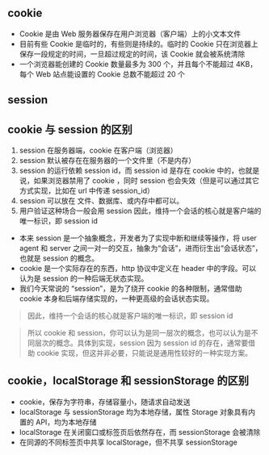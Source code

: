 ## cookie

- Cookie 是由 Web 服务器保存在用户浏览器（客户端）上的小文本文件
- 目前有些 Cookie 是临时的，有些则是持续的。临时的 Cookie 只在浏览器上保存一段规定的时间，一旦超过规定的时间，该 Cookie 就会被系统清除
- 一个浏览器能创建的 Cookie 数量最多为 300 个，并且每个不能超过 4KB，每个 Web 站点能设置的 Cookie 总数不能超过 20 个

## session

## cookie 与 session 的区别

1. session 在服务器端，cookie 在客户端（浏览器）
2. session 默认被存在在服务器的一个文件里（不是内存）
3. session 的运行依赖 session id，而 session id 是存在 cookie 中的，也就是说，如果浏览器禁用了 cookie ，同时 session 也会失效（但是可以通过其它方式实现，比如在 url 中传递 session_id）
4. session 可以放在 文件、数据库、或内存中都可以。
5. 用户验证这种场合一般会用 session 因此，维持一个会话的核心就是客户端的唯一标识，即 session id

- 本来 session 是一个抽象概念，开发者为了实现中断和继续等操作，将 user agent 和 server 之间一对一的交互，抽象为“会话”，进而衍生出“会话状态”，也就是 session 的概念。
- cookie 是一个实际存在的东西，http 协议中定义在 header 中的字段。可以认为是 session 的一种后端无状态实现。
- 我们今天常说的 “session”，是为了绕开 cookie 的各种限制，通常借助 cookie 本身和后端存储实现的，一种更高级的会话状态实现。

> 因此，维持一个会话的核心就是客户端的唯一标识，即 session id

> 所以 cookie 和 session，你可以认为是同一层次的概念，也可以认为是不同层次的概念。具体到实现，session 因为 session id 的存在，通常要借助 cookie 实现，但这并非必要，只能说是通用性较好的一种实现方案。

## cookie，localStorage 和 sessionStorage 的区别

- cookie，保存为字符串，存储容量小，随请求自动发送
- localStorage 与 sessionStorage 均为本地存储，属性 Storage 对象具有内置的 API，均为本地存储
- localStorage 在关闭窗口或标签页后依然存在，而 sessionStorage 会被清除
- 在同源的不同标签页中共享 localStorage，但不共享 sessionStorage
